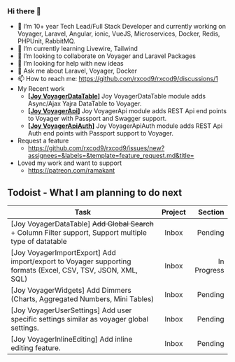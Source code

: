 ### Hi there 👋

- 🔭 I’m 10+ year Tech Lead/Full Stack Developer and currently working on Voyager, Laravel, Angular, ionic, VueJS, Microservices, Docker, Redis, PHPUnit, RabbitMQ.
- 🌱 I’m currently learning Livewire, Tailwind
- 👯 I’m looking to collaborate on Voyager and Laravel Packages
- 🤔 I’m looking for help with new ideas
- 💬 Ask me about Laravel, Voyager, Docker
- 📫 How to reach me: https://github.com/rxcod9/rxcod9/discussions/1
- My Recent work
  - **[[Joy VoyagerDataTable](https://github.com/rxcod9/joy-voyager-datatable)]** Joy VoyagerDataTable module adds Async/Ajax Yajra DataTable to Voyager.
  - **[[Joy VoyagerApi](https://github.com/rxcod9/joy-voyager-api)]** Joy VoyagerApi module adds REST Api end points to Voyager with Passport and Swagger support.
  - **[[Joy VoyagerApiAuth](https://github.com/rxcod9/joy-voyager-api-auth)]** Joy VoyagerApiAuth module adds REST Api Auth end points with Passport support to Voyager.
- Request a feature
  - https://github.com/rxcod9/rxcod9/issues/new?assignees=&labels=&template=feature_request.md&title=
- Loved my work and want to support 
  - https://patreon.com/ramakant


## Todoist - What I am planning to do next

<!-- TODO-IST:START -->
| Task        | Project           | Section  |           
| ------------- |:-------------:| -----:|           
| [Joy VoyagerDataTable] ~~Add Global Search~~ + Column Filter support, Support multiple type of datatable        | Inbox           | Pending  |           
| [Joy VoyagerImportExport] Add import/export to Voyager supporting formats (Excel, CSV, TSV, JSON, XML, SQL)        | Inbox           | In Progress  |           
| [Joy VoyagerWidgets] Add Dimmers (Charts, Aggregated Numbers, Mini Tables)        | Inbox           | Pending  |           
| [Joy VoyagerUserSettings] Add user specific settings similar as voyager global settings.        | Inbox           | Pending  |           
| [Joy VoyagerInlineEditing] Add inline editing feature.        | Inbox           | Pending  |
<!-- TODO-IST:END -->
